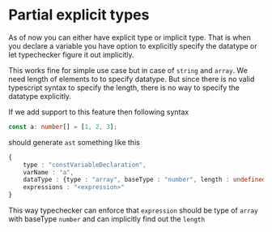 # Partial explicit types

As of now you can either have explicit type or implicit type. That is when you declare a variable
you have option to explicitly specify the datatype or let typechecker figure it out implicitly.

This works fine for simple use case but in case of `string` and `array`. We need length of elements to
to specify datatype. But since there is no valid typescript syntax to specify the length, there is no way to
specify the datatype explicitly.

If we add support to this feature then following syntax

```ts
const a: number[] = [1, 2, 3];
```

should generate `ast` something like this

```ts
{
    type : "constVariableDeclaration",
    varName : "a",
    dataType : {type : "array", baseType : "number", length : undefined}
    expressions : "<expression>"
}
```

This way typechecker can enforce that `expression` should be type of `array` with baseType `number` and can implicitly
find out the `length`
